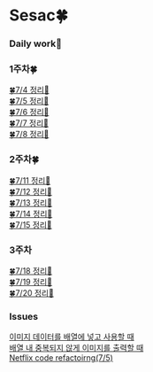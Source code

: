 # Sesac🍀

### Daily work🍎

### 1주차🍀
[🍀7/4 정리💫](https://s2ung.tistory.com/3?category=1073520)</br>
[🍀7/5 정리💫](https://s2ung.tistory.com/4)</br>
[🍀7/6 정리💫](https://s2ung.tistory.com/5?category=1073520)</br>
[🍀7/7 정리💫](https://s2ung.tistory.com/6?category=1073520)</br>
[🍀7/8 정리💫](https://s2ung.tistory.com/7)</br>
### 2주차🍀
[🍀7/11 정리💫](https://s2ung.tistory.com/8)</br>
[🍀7/12 정리💫](https://s2ung.tistory.com/9)</br>
[🍀7/13 정리💫](https://s2ung.tistory.com/10)</br>
[🍀7/14 정리💫](https://s2ung.tistory.com/11)</br>
[🍀7/15 정리💫](https://s2ung.tistory.com/12)</br>
### 3주차
[🍀7/18 정리💫](https://s2ung.tistory.com/13)</br>
[🍀7/19 정리💫](https://s2ung.tistory.com/14)</br>
[🍀7/20 정리💫](https://s2ung.tistory.com/15)</br>





### Issues
[이미지 데이터를 배열에 넣고 사용할 때](https://github.com/MoSonLee/Sesac/issues/1#issue-1294234804)</br>
[배열 내 중복되지 않게 이미지를 출력할 때](https://github.com/MoSonLee/Sesac/issues/2#issue-1294235904)</br>
[Netflix code refactoirng(7/5)](https://github.com/MoSonLee/Sesac/issues/3#issue-1294239190)</br>
